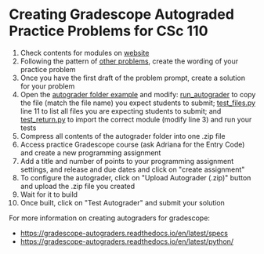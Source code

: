 # Creating Gradescope Autograded Practice Problems for CSc 110

1. Check contents for modules on [website](https://adrianapicoral.com/csc-110/)
1. Following the pattern of [other problems](https://adrianapicoral.com/csc-110/assignments-02.html), create the wording of your practice problem
1. Once you have the first draft of the problem prompt, create a solution for your problem
1. Open the [autograder folder example](assignment-04/autograder/) and modify: [run_autograder](assignment-04/autograder/run_autograder) to copy the file (match the file name) you expect students to submit; [test_files.py](assignment-04/autograder/tests/test_files.py) line 11 to list all files you are expecting students to submit; and [test_return.py](assignment-04/autograder/tests/test_return.py) to import the correct module (modify line 3) and run your tests
1. Compress all contents of the autograder folder into one .zip file
1. Access practice Gradescope course (ask Adriana for the Entry Code) and create a new programming assignment
1. Add a title and number of points to your programming assignment settings, and release and due dates and click on "create assignment"
1. To configure the autograder, click on "Upload Autograder (.zip)" button and upload the .zip file you created
1. Wait for it to build
1. Once built, click on "Test Autograder" and submit your solution

For more information on creating autograders for gradescope:

* https://gradescope-autograders.readthedocs.io/en/latest/specs
* https://gradescope-autograders.readthedocs.io/en/latest/python/